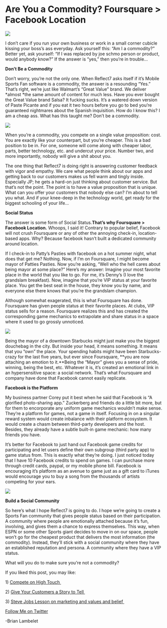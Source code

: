 <!--
id: 1046726534
link: http://techneur.com/post/1046726534/are-you-a-commodity-foursquare-facebook-location
slug: are-you-a-commodity-foursquare-facebook-location
date: Wed Sep 01 2010 02:28:42 GMT-0500 (CDT)
publish: 2010-09-01
tags: facebook, foursquare, social network, social community, social status, commodity
-->


Are You a Commodity? Foursquare > Facebook Location
===================================================

![](http://media.tumblr.com/tumblr_l80e6a5G2F1qzbc4f.jpg)

I don’t care if you run your own business or work in a small corner
cubicle kissing your boss’s ass everyday. Ask yourself this: “Am I a
commodity?” Better yet, ask yourself: “If I was replaced by joe schmo
person or product, would anybody know?” If the answer is “yes,” then
you’re in trouble…

**Don’t Be a Commodity**

Don’t worry, you’re not the only one. When Reflect7 asks itself if it’s
Mobile Sports Fan software is a commodity, the answer is a resounding
“Yes.” That’s right, we’re just like Walmart’s “Great Value” brand. We
deliver *almost *the same amount of content for much less. Have you ever
bought the Great Value brand Salsa? It fucking sucks. It’s a watered
down version of Paste Picante and if you eat it two hours before you go
to bed you’re guaranteed nightmares about the Spanish inquisition. How
do I know this? I am a cheap ass. What has this taught me? Don’t be a
commodity.

![](http://media.tumblr.com/tumblr_l80e6t0JLz1qzbc4f.jpg)

When you’re a commodity, you compete on a single value proposition:
cost. You are exactly like your counterpart, but you’re cheaper. This is
a bad position to be in. For one, someone will come along with cheaper
labor, parts, better technology, etc. and undercut your price. Number
two, and more importantly, nobody will give a shit about you.

The one thing that Reflect7 is doing right is answering customer
feedback with vigor and empathy. We care what people think about our
apps and getting back to our customers makes us fell warm and tingly
inside. Especially JP; he gets a hard-on just thinking about customer
service. But that’s not the point. The point is to have a value
proposition that is unique. What can you offer your customers that
nobody else can? I’m about to tell you what. And if your knee-deep in
the technology world, get ready for the biggest schooling of your life…

**Social Status**

The answer is some form of Social Status.**That’s why Foursquare \>
Facebook Location.** Whoops, I said it! Contrary to popular belief,
Facebook will not crush Foursquare or any of other the annoying
check-in, location-based apps. Why? Because facebook hasn’t built a
dedicated community around location.

If I check-in to Patty’s Pasties with facebook on a hot summer night,
what does that get me? Nothing. Now, if I’m on Foursquare, I might
become mayor of Patties Pasties. Now you’re asking, “Well who the hell
cares about being mayor at some place?” Here’s my answer: Imagine your
most favorite place in the world that you like to go. For me, it’s
Denny’s (I love the grandslam breakfast). Now, imagine that you’re VIP
status at your favorite place. You get the best seat in the house, they
know you by name, and everyone else there knows that you’re the
grandslam champion.

Although somewhat exagerated, this is what Foursquare has done.
Foursquare has given people status at their favorite places. At clubs,
VIP status sells for a reason. Foursquare realizes this and has created
the corresponding game mechanics to extrapolate and share status in a
space where it used to go grossly unnoticed.

![](http://media.tumblr.com/tumblr_l80ez3bBJb1qzbc4f.png)

Being the mayor of a downtown Starbucks might just make you the biggest
douchebag in the city. But inside your head, it means something. It
means that you “own” the place. Your spending habits might have been
Starbucks-crazy for the last five years, but ever since Foursquare,
**you are now attaching an emotion to it.**Being the “Mayor” gives you a
sense of pride, winning, being the best, etc. Whatever it is, it’s
created an emotional link in an hypersensitive space: a social network.
That’s what Foursquare and company have done that Facebook cannot easily
replicate.

**Facebook is the Platform**

My business partner Corey put it best when he said that Facebook is “A
glorified photo-sharing app.” Zuckerberg and friends do a little bit
more, but for them to encorporate any uniform game mechanics wouldn’t
make sense. They’re a platform for games, not a game in itself. Focusing
in on a singular reward system would create inbalance with their
platform ecosystem. It would create a chasm between third-party
developers and the host. Besides, they already have a subtle built-in
game mechanic: how many friends you have.

It’s better for Facebook to just hand out Facebook game credits for
participating and let users define their own subgroup (third party app)
to game status from. This is exactly what they’re doing. I just noticed
today that I have 10 Facebook credits to spend on games. I can purchase
more through credit cards, paypal, or my mobile phone bill. Facebook is
encouraging it’s platform as an avenue to game just as a gift card to
iTunes would encourage you to buy a song from the thousands of artists
competing for your ears.

![](http://media.tumblr.com/tumblr_l80fctV5bO1qzbc4f.jpg)

**Build a Social Community**

So here’s what I hope Reflect7 is going to do. I hope we’re going to
create a Sports Fan community that gives people status based on their
participation. A community where people are emotionally attached because
it’s fun, involving, and gives them a chance to express themselves. This
way, when ESPN or some other Sports giant decides to move in on our
space, people won’t go for the cheapest product that delivers the most
information (the commodity). Instead, they’ll stick with a social
community where they have an established reputation and persona. A
community where they have a VIP status.

What will you do to make sure you’re not a commodity?

If you liked this post, you may like:

​1) [Compete on High
Touch ](http://techneur.com/post/753257213/compete-on-high-touch "Compete on High Touch ")

​2) [Give Your Customers a Story to
Tell ](http://techneur.com/post/830872725/give-your-customers-a-story-to-tell "Give Your Customers a Story to Tell")

​3) [Steve Jobs Lesson on marketing and values and
belief ](http://techneur.com/post/1035350505/steve-jobs-lesson-on-marketing-values-and-belief "Steve Jobs Lesson on marketing and values and belief ")

[Follow Me on
Twitter](http://twitter.com/brianlambelet "Follow Me On Twitter")

-Brian Lambelet

